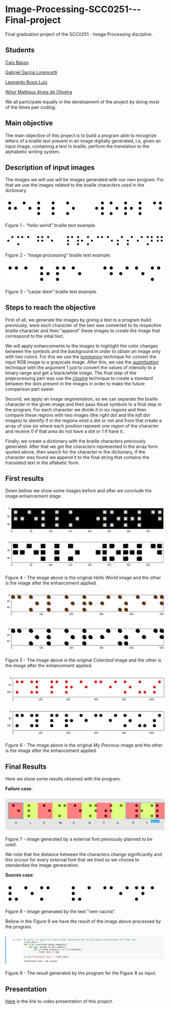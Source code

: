 # Image-Processing-SCC0251---Final-project
Final graduation project of the SCC0251 - Image Processing discipline.

## Students

  [Caio Basso](https://github.com/caioadb)

  [Gabriel Garcia Lorencetti](https://github.com/gabriellorencetti)

  [Leonardo Rossi Luiz](https://github.com/leonrossi)

  [Witor Matheus Alves de Oliveira](https://github.com/witorMao)

  We all participate equally in the development of the project by doing most of the times pair coding.

## Main objective
The main objective of this project is to build a program able to recognize letters of a braille text present in an image digitally generated, i.e, given an input image, containing a text in braille, perform the translation to the alphabetic writing system.

## Description of input images
The images we will use will be images generated with our own program. For that we use the images related to the braille characters used in the dictionary.

  ### ![Image 1](images/hello_world.png)
  Figure 1 - “hello world” braille text example.

  ### ![Image 2](images/image_processing.png)
  Figure 2 - “image processing” braille text example.
  
  ### ![Image 3](images/carpe_diem.png)
  Figure 3 - “carpe diem” braille text example.

## Steps to reach the objective
First of all, we generate the images by giving a text to a program build previously, were each character of the text was converted to its respective braille character and then "append" these images to create the image that correspond to the intial text.

We will apply enhancements to the images to highlight the color changes between the symbols and the background in order to obtain an image only with two colors. For this we use the [*luminance*](https://en.wikipedia.org/wiki/Luminance) technique for convert the input RGB image to a grayscale image. After this, we use the [*quantisation*](https://en.wikipedia.org/wiki/Quantization_(signal_processing)) technique with the argument 1 just to convert the values of intensity to a binary range and get a black/white image. The final step of the preprocessing part was use the [*closing*](https://en.wikipedia.org/wiki/Closing_(morphology)#:~:text=In%20image%20processing%2C%20closing%20is,while%20closing%20removes%20small%20holes.) technique to create a standard between the dots present in the images in order to make the future comparison part easier.

Second, we apply an image segmentation, so we can separate the braille character in the given image and then pass those symbols to a final step in the program. For each character we divide it in six regions and then compare these regions with two images (the *right dot* and the *left dot* images) to identify if in the regions exist a dot or not and from that create a array of size six where each position represet one region of the character and receive 0 if that area do not have a dot or 1 if have it.

Finally, we create a dictionary with the braille characters previously generated. After that we get the characters represented in the array form quoted above, then search for the character in the dictionary, if the character was found we append it to the final string that contains the translated text in the alfabetic form.

## First results
  
  Down bellow we show some images before and after we conclude the image enhancement stage.

  ### ![Image 4](/firstResults/enhancedHelloWorld.png)
  Figure 4 - The image above is the original *Hello World* image and the other is the image after the enhancement applied.
  
  ### ![Image 5](/firstResults/enhancedColorized.png)
  Figure 5 - The image above is the original *Colorized* image and the other is the image after the enhancement applied.
  
  ### ![Image 6](/firstResults/enhancedMyPrecius.png)
  Figure 6 - The image above is the original *My Precious* image and the other is the image after the enhancement applied.

## Final Results

Here we show some results obtained with the program:

  **Failure case**:

  ### ![Image 7](/images/partial.jpg)
  Figure 7 - image generated by a external font previously planned to be used.

  We note that the distance between the characters change significantly and this occour for every external font that we tried so we choose to standardize the image genearation.

  **Succes case**:

  ### ![Image 8](/images/vem.png)
  Figure 8 - Image generated by the text "vem vacina". 
  
  Bellow in the Figure 9 we have the result of the image above processed by the program.

  ### ![Image 9](/images/resultado_vem.jpg)
  Figure 9 - The result generated by the program for the Figure 8 as input.

## Presentation
  
   [Here](https://drive.google.com/file/d/1h5xpIiip5q8gXTivfMAuVmEWajXoO0Ae/view) is the link to video presentation of this project.
